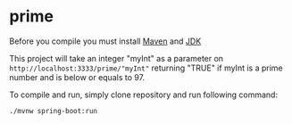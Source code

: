 # prime
Before you compile you must install [Maven](https://maven.apache.org/download.cgi) and [JDK](https://www.oracle.com/java/technologies/javase-jdk14-downloads.html)

This project will take an integer "myInt" as a parameter on ```http://localhost:3333/prime/"myInt"``` returning "TRUE" if myInt is a prime number and is below or equals to 97.

To compile and run, simply clone repository and run following command:

```./mvnw spring-boot:run```
